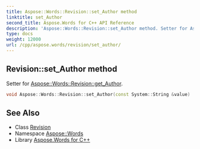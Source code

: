 ```yaml
---
title: Aspose::Words::Revision::set_Author method
linktitle: set_Author
second_title: Aspose.Words for C++ API Reference
description: 'Aspose::Words::Revision::set_Author method. Setter for Aspose::Words::Revision::get_Author in C++.'
type: docs
weight: 12000
url: /cpp/aspose.words/revision/set_author/
---
```

## Revision::set_Author method


Setter for [Aspose::Words::Revision::get_Author](../get_author/).

```cpp
void Aspose::Words::Revision::set_Author(const System::String &value)
```

## See Also

* Class [Revision](../)
* Namespace [Aspose::Words](../../)
* Library [Aspose.Words for C++](../../../)
